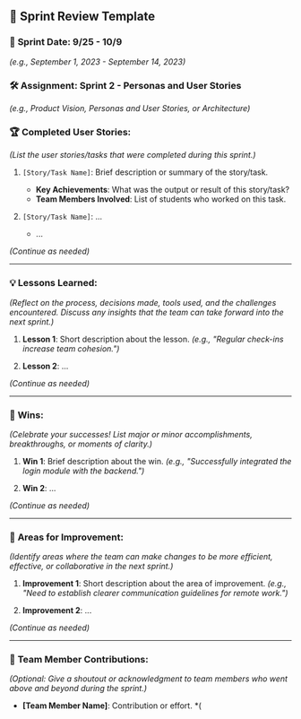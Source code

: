 ## 🚀 **Sprint Review Template**

### 📅 **Sprint Date**: 9/25 - 10/9
*(e.g., September 1, 2023 - September 14, 2023)*

### 🛠 **Assignment**: Sprint 2 - Personas and User Stories
*(e.g., Product Vision, Personas and User Stories, or Architecture)*

### 🏆 **Completed User Stories**:
*(List the user stories/tasks that were completed during this sprint.)*

1. `[Story/Task Name]`: Brief description or summary of the story/task.
    - **Key Achievements**: What was the output or result of this story/task?
    - **Team Members Involved**: List of students who worked on this task.

2. `[Story/Task Name]`: ...
    - ...

*(Continue as needed)*

---

### 💡 **Lessons Learned**:

*(Reflect on the process, decisions made, tools used, and the challenges encountered. Discuss any insights that the team can take forward into the next sprint.)*

1. **Lesson 1**: Short description about the lesson. *(e.g., "Regular check-ins increase team cohesion.")*

2. **Lesson 2**: ...

*(Continue as needed)*

---

### 🌟 **Wins**:

*(Celebrate your successes! List major or minor accomplishments, breakthroughs, or moments of clarity.)*

1. **Win 1**: Brief description about the win. *(e.g., "Successfully integrated the login module with the backend.")*

2. **Win 2**: ...

*(Continue as needed)*

---

### 🔄 **Areas for Improvement**:

*(Identify areas where the team can make changes to be more efficient, effective, or collaborative in the next sprint.)*

1. **Improvement 1**: Short description about the area of improvement. *(e.g., "Need to establish clearer communication guidelines for remote work.")*

2. **Improvement 2**: ...

*(Continue as needed)*

---

### 🤝 **Team Member Contributions**:

*(Optional: Give a shoutout or acknowledgment to team members who went above and beyond during the sprint.)*

- **[Team Member Name]**: Contribution or effort. *(